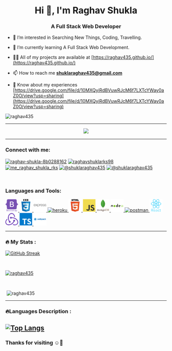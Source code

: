 <h1 align="center">Hi 👋, I'm Raghav Shukla</h1>
<h3 align="center">A Full Stack Web Developer</h3>

- 👀 I’m interested in Searching New Things, Coding, Travelling.

- 🌱 I’m currently learning A Full Stack Web Development.

- 👨‍💻 All of my projects are available at [https://raghav435.github.io/](https://raghav435.github.io/)

- 📫 How to reach me **shuklaraghav435@gmail.com**

- 📄 Know about my experiences [https://drive.google.com/file/d/10MXQyiRdBVuwRJcM6f7LXTcYWay0aZ0O/view?usp=sharing](https://drive.google.com/file/d/10MXQyiRdBVuwRJcM6f7LXTcYWay0aZ0O/view?usp=sharing)

<p align="left"> <img src="https://komarev.com/ghpvc/?username=raghav435&label=Profile%20views&color=0e75b6&style=flat" alt="raghav435" /> </p>

---

<div id="header" align="center">
  <img src="https://media2.giphy.com/media/h408T6Y5GfmXBKW62l/giphy.gif?cid=ecf05e4740wm9332enfb9zwot1zg1l3spo09h61y4yts2khg&rid=giphy.gif&ct=g" />
</div>

---

<h3 align="left">Connect with me:</h3>
<p align="left">
<a href="https://linkedin.com/in/raghav-shukla-8b0288162" target="blank"><img align="center" src="https://raw.githubusercontent.com/rahuldkjain/github-profile-readme-generator/master/src/images/icons/Social/linked-in-alt.svg" alt="raghav-shukla-8b0288162" height="30" width="40" /></a>
<a href="https://codesandbox.com/raghavshuklarks98" target="blank"><img align="center" src="https://raw.githubusercontent.com/rahuldkjain/github-profile-readme-generator/master/src/images/icons/Social/codesandbox.svg" alt="raghavshuklarks98" height="30" width="40" /></a>
<a href="https://instagram.com/me_raghav_shukla_rks" target="blank"><img align="center" src="https://raw.githubusercontent.com/rahuldkjain/github-profile-readme-generator/master/src/images/icons/Social/instagram.svg" alt="me_raghav_shukla_rks" height="30" width="40" /></a>
<a href="https://medium.com/@shuklaraghav435" target="blank"><img align="center" src="https://raw.githubusercontent.com/rahuldkjain/github-profile-readme-generator/master/src/images/icons/Social/medium.svg" alt="@shuklaraghav435" height="30" width="40" /></a>
<a href="https://www.hackerrank.com/@shuklaraghav435" target="blank"><img align="center" src="https://raw.githubusercontent.com/rahuldkjain/github-profile-readme-generator/master/src/images/icons/Social/hackerrank.svg" alt="@shuklaraghav435" height="30" width="40" /></a>
</p>
 <br />


<h3 align="left">Languages and Tools:</h3>
<p align="left"> <a href="https://getbootstrap.com" target="_blank" rel="noreferrer"> <img src="https://raw.githubusercontent.com/devicons/devicon/master/icons/bootstrap/bootstrap-plain-wordmark.svg" alt="bootstrap" width="40" height="40"/> </a> <a href="https://www.w3schools.com/css/" target="_blank" rel="noreferrer"> <img src="https://raw.githubusercontent.com/devicons/devicon/master/icons/css3/css3-original-wordmark.svg" alt="css3" width="40" height="40"/> </a> <a href="https://expressjs.com" target="_blank" rel="noreferrer"> <img src="https://raw.githubusercontent.com/devicons/devicon/master/icons/express/express-original-wordmark.svg" alt="express" width="40" height="40"/> </a> <a href="https://heroku.com" target="_blank" rel="noreferrer"> <img src="https://www.vectorlogo.zone/logos/heroku/heroku-icon.svg" alt="heroku" width="40" height="40"/> </a> <a href="https://www.w3.org/html/" target="_blank" rel="noreferrer"> <img src="https://raw.githubusercontent.com/devicons/devicon/master/icons/html5/html5-original-wordmark.svg" alt="html5" width="40" height="40"/> </a> <a href="https://developer.mozilla.org/en-US/docs/Web/JavaScript" target="_blank" rel="noreferrer"> <img src="https://raw.githubusercontent.com/devicons/devicon/master/icons/javascript/javascript-original.svg" alt="javascript" width="40" height="40"/> </a> <a href="https://www.mongodb.com/" target="_blank" rel="noreferrer"> <img src="https://raw.githubusercontent.com/devicons/devicon/master/icons/mongodb/mongodb-original-wordmark.svg" alt="mongodb" width="40" height="40"/> </a> <a href="https://nodejs.org" target="_blank" rel="noreferrer"> <img src="https://raw.githubusercontent.com/devicons/devicon/master/icons/nodejs/nodejs-original-wordmark.svg" alt="nodejs" width="40" height="40"/> </a> <a href="https://postman.com" target="_blank" rel="noreferrer"> <img src="https://www.vectorlogo.zone/logos/getpostman/getpostman-icon.svg" alt="postman" width="40" height="40"/> </a> <a href="https://reactjs.org/" target="_blank" rel="noreferrer"> <img src="https://raw.githubusercontent.com/devicons/devicon/master/icons/react/react-original-wordmark.svg" alt="react" width="40" height="40"/> </a> <a href="https://redux.js.org" target="_blank" rel="noreferrer"> <img src="https://raw.githubusercontent.com/devicons/devicon/master/icons/redux/redux-original.svg" alt="redux" width="40" height="40"/> </a> <a href="https://www.typescriptlang.org/" target="_blank" rel="noreferrer"> <img src="https://raw.githubusercontent.com/devicons/devicon/master/icons/typescript/typescript-original.svg" alt="typescript" width="40" height="40"/> </a> <a href="https://webpack.js.org" target="_blank" rel="noreferrer"> <img src="https://raw.githubusercontent.com/devicons/devicon/d00d0969292a6569d45b06d3f350f463a0107b0d/icons/webpack/webpack-original-wordmark.svg" alt="webpack" width="40" height="40"/> </a> </p>

---

### :fire: My Stats :
[![GitHub Streak](http://github-readme-streak-stats.herokuapp.com?user=Raghav435&theme=dark&background=000000)](https://git.io/streak-stats)

 <br />


<p align="left"> <a href="https://github.com/ryo-ma/github-profile-trophy"><img src="https://github-profile-trophy.vercel.app/?username=raghav435" alt="raghav435" /></a> </p>

 <br />


<p>&nbsp;<img align="center" src="https://github-readme-stats.vercel.app/api?username=raghav435&show_icons=true&locale=en" alt="raghav435" /></p>

---

### :fire:Languages Description :
[![Top Langs](https://github-readme-stats.vercel.app/api/top-langs/?username=Raghav435&layout=compact&theme=vision-friendly-dark)](https://github.com/anuraghazra/github-readme-stats)
---



### Thanks for visiting  ☺️🙏


<!---
Raghav435/Raghav435 is a ✨ special ✨ repository because its `README.md` (this file) appears on your GitHub profile.
You can click the Preview link to take a look at your changes.
--->
